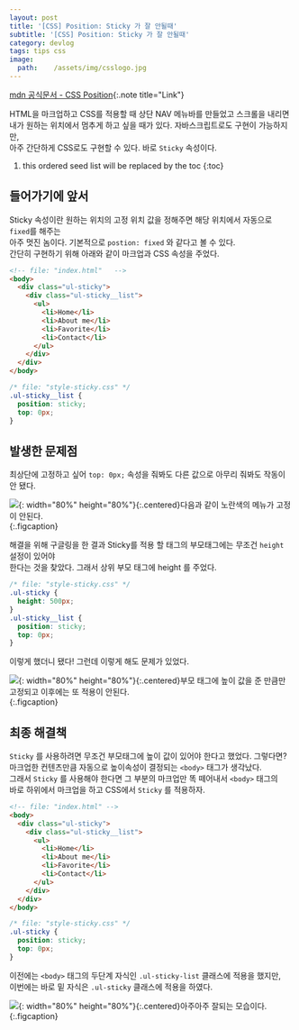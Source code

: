 ```yaml
---
layout: post
title: '[CSS] Position: Sticky 가 잘 안될때'
subtitle: '[CSS] Position: Sticky 가 잘 안될때'
category: devlog
tags: tips css
image:
  path:    /assets/img/csslogo.jpg
---
```

[mdn 공식문서 - CSS Position]{:.note title="Link"}  

HTML을 마크업하고 CSS를 적용할 때 상단 NAV 메뉴바를 만들었고 스크롤을 내리면  
내가 원하는 위치에서 멈추게 하고 싶을 때가 있다. 자바스크립트로도 구현이 가능하지만,  
아주 간단하게 CSS로도 구현할 수 있다. 바로 `Sticky` 속성이다.

[mdn 공식문서 - CSS Position]:https://developer.mozilla.org/ko/docs/Web/CSS/position

<!-- more -->

1. this ordered seed list will be replaced by the toc 
  {:toc}  



## 들어가기에 앞서

Sticky 속성이란 원하는 위치의 고정 위치 값을 정해주면 해당 위치에서 자동으로 `fixed`를 해주는  
아주 멋진 놈이다. 기본적으로 `postion: fixed` 와 같다고 볼 수 있다.  
간단히 구현하기 위해 아래와 같이 마크업과 CSS 속성을 주었다.

```html
<!-- file: "index.html"   -->
<body>
  <div class="ul-sticky">
    <div class="ul-sticky__list">
      <ul>
        <li>Home</li>
        <li>About me</li>
        <li>Favorite</li>
        <li>Contact</li>
      </ul>
    </div>
  </div>
</body>
```

```css
/* file: "style-sticky.css" */
.ul-sticky__list {
  position: sticky;
  top: 0px;
}
```

## 발생한 문제점

최상단에 고정하고 싶어 `top: 0px;` 속성을 줘봐도 다른 값으로 아무리 줘봐도 작동이 안 됐다.

![](https://user-images.githubusercontent.com/95746551/151108838-658d0805-a00f-4210-b0fe-b3bf69b6652f.gif){: width="80%" height="80%"}{:.centered}다음과 같이 노란색의 메뉴가 고정이 안된다.  
{:.figcaption}

해결을 위해 구글링을 한 결과 Sticky를 적용 할 태그의 부모태그에는 무조건 `height` 설정이 있어야  
한다는 것을 찾았다. 그래서 상위 부모 태그에 height 를 주었다.

```css
/* file: "style-sticky.css" */
.ul-sticky {
  height: 500px;
}
.ul-sticky__list {
  position: sticky;
  top: 0px;
}
```

이렇게 했더니 됐다! 그런데 이렇게 해도 문제가 있었다.

![](https://user-images.githubusercontent.com/95746551/151110218-7d393ee8-c3af-40a6-9c58-c8f03b636a4e.gif){: width="80%" height="80%"}{:.centered}부모 태그에 높이 값을 준 만큼만 고정되고 이후에는 또 적용이 안된다.  
{:.figcaption}

## 최종 해결책

`Sticky` 를 사용하려면 무조건 부모태그에 높이 값이 있어야 한다고 했었다. 그렇다면?  
마크업한 컨텐츠만큼 자동으로 높이속성이 결정되는 `<body>` 태그가 생각났다.  
그래서 `Sticky` 를 사용해야 한다면 그 부분의 마크업만 똑 떼어내서 `<body>` 태그의  
바로 하위에서 마크업을 하고 CSS에서 `Sticky` 를 적용하자.

```html
<!-- file: "index.html" -->
<body>
  <div class="ul-sticky">
    <div class="ul-sticky__list">
      <ul>
        <li>Home</li>
        <li>About me</li>
        <li>Favorite</li>
        <li>Contact</li>
      </ul>
    </div>
  </div>
</body>
```

```css
/* file: "style-sticky.css" */
.ul-sticky {
  position: sticky;
  top: 0px;
}
```

이전에는 `<body>` 태그의 두단계 자식인 `.ul-sticky-list` 클래스에 적용을 했지만,  
이번에는 바로 밑 자식은 `.ul-sticky` 클래스에 적용을 하였다.

![](https://user-images.githubusercontent.com/95746551/151111081-7c7bbb82-5b6f-4793-8627-0a814c133678.gif){: width="80%" height="80%"}{:.centered}아주아주 잘되는 모습이다.  
{:.figcaption}  



